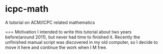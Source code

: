 icpc-math
=========

A tutorial on ACM/ICPC related mathematics

=== Motivation
I intended to write this tutorial about two years before(around 2011),
but never had time to finished it. 
Recently the unfinished manual script was discovered in my old computer,
so I decide to move it here and continue the work when I M free.
